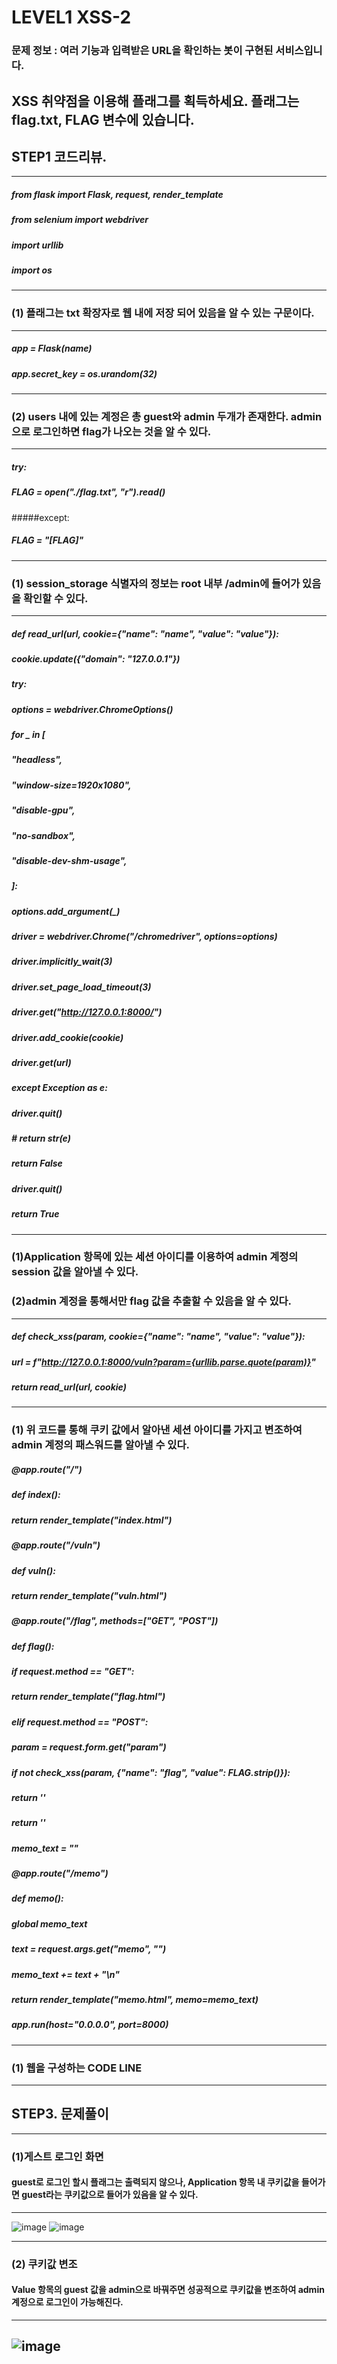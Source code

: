 # LEVEL1 XSS-2
### 문제 정보 : 여러 기능과 입력받은 URL을 확인하는 봇이 구현된 서비스입니다.
XSS 취약점을 이용해 플래그를 획득하세요. 플래그는 flag.txt, FLAG 변수에 있습니다.
----------------------------------------------------------------------------------------------
## STEP1 코드리뷰.
----------------------------------------------------------------------------------------------
##### from flask import Flask, request, render_template
##### from selenium import webdriver
##### import urllib
##### import os
----------------------------------------------------------------------------------------------
### (1) 플래그는 txt 확장자로 웹 내에 저장 되어 있음을 알 수 있는 구문이다.
---------------------------------------------------------------------------------------------
##### app = Flask(__name__)
##### app.secret_key = os.urandom(32)
---------------------------------------------------------------------------------------------
### (2) users 내에 있는 계정은 총 guest와 admin 두개가 존재한다. admin으로 로그인하면 flag가 나오는 것을 알 수 있다.
---------------------------------------------------------------------------------------------
##### try:
#####    FLAG = open("./flag.txt", "r").read()
#####except:
#####    FLAG = "[**FLAG**]"
---------------------------------------------------------------------------------------------
### (1) session_storage 식별자의 정보는 root 내부 /admin에 들어가 있음을 확인할 수 있다.
---------------------------------------------------------------------------------------------
##### def read_url(url, cookie={"name": "name", "value": "value"}):
#####    cookie.update({"domain": "127.0.0.1"})
#####    try:
#####        options = webdriver.ChromeOptions()
#####        for _ in [
#####            "headless",
#####            "window-size=1920x1080",
#####            "disable-gpu",
#####            "no-sandbox",
#####            "disable-dev-shm-usage",
#####        ]:
#####            options.add_argument(_)
#####        driver = webdriver.Chrome("/chromedriver", options=options)
#####        driver.implicitly_wait(3)
#####        driver.set_page_load_timeout(3)
#####        driver.get("http://127.0.0.1:8000/")
#####        driver.add_cookie(cookie)
#####        driver.get(url)
#####    except Exception as e:
#####        driver.quit()
#####        # return str(e)
#####        return False
#####    driver.quit()
#####    return True

----------------------------------------------------------------------------------------------
### (1)Application 항목에 있는 세션 아이디를 이용하여 admin 계정의 session 값을 알아낼 수 있다.
### (2)admin 계정을 통해서만 flag 값을 추출할 수 있음을 알 수 있다.
---------------------------------------------------------------------------------------------
##### def check_xss(param, cookie={"name": "name", "value": "value"}):
#####    url = f"http://127.0.0.1:8000/vuln?param={urllib.parse.quote(param)}"
#####    return read_url(url, cookie)

----------------------------------------------------------------------------------------------
### (1) 위 코드를 통해 쿠키 값에서 알아낸 세션 아이디를 가지고 변조하여 admin 계정의 패스워드를 알아낼 수 있다.
##### @app.route("/")
##### def index():
#####    return render_template("index.html")


##### @app.route("/vuln")
##### def vuln():
#####    return render_template("vuln.html")


##### @app.route("/flag", methods=["GET", "POST"])
##### def flag():
#####    if request.method == "GET":
#####        return render_template("flag.html")
#####    elif request.method == "POST":
#####        param = request.form.get("param")
#####        if not check_xss(param, {"name": "flag", "value": FLAG.strip()}):
#####            return '<script>alert("wrong??");history.go(-1);</script>'

#####        return '<script>alert("good");history.go(-1);</script>'


##### memo_text = ""


##### @app.route("/memo")
##### def memo():
#####    global memo_text
#####    text = request.args.get("memo", "")
#####    memo_text += text + "\n"
#####    return render_template("memo.html", memo=memo_text)


##### app.run(host="0.0.0.0", port=8000)

----------------------------------------------------------------------------------------------
### (1) 웹을 구성하는 CODE LINE
----------------------------------------------------------------------------------------------

## STEP3. 문제풀이
----------------------------------------------------------------------------------------------
### (1)게스트 로그인 화면
#### guest로 로그인 할시 플래그는 출력되지 않으나, Application 항목 내 쿠키값을 들어가면 guest라는 쿠키값으로 들어가 있음을 알 수 있다.
----------------------------------------------------------------------------------------------
![image](https://user-images.githubusercontent.com/81984723/186299049-df2464f1-5947-4496-a068-05423389fb2c.png)
![image](https://user-images.githubusercontent.com/81984723/186299240-ae52002d-dcd8-438d-86bf-325e4f6213ca.png)

----------------------------------------------------------------------------------------------
### (2) 쿠키값 변조
#### Value 항목의 guest 값을 admin으로 바꿔주면 성공적으로 쿠키값을 변조하여 admin 계정으로 로그인이 가능해진다.
----------------------------------------------------------------------------------------------
![image](https://user-images.githubusercontent.com/81984723/186299438-4f716a05-9bb3-4499-bdef-b23a31460fb3.png)
----------------------------------------------------------------------------------------------
